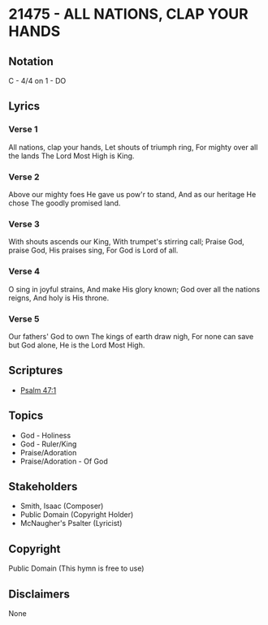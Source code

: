 # 21475 - ALL NATIONS, CLAP YOUR HANDS

## Notation

C - 4/4 on 1 - DO

## Lyrics

### Verse 1

All nations, clap your hands, Let shouts of triumph ring, For mighty over all the lands The Lord Most High is King.


### Verse 2

Above our mighty foes He gave us pow'r to stand, And as our heritage He chose The goodly promised land.

### Verse 3

With shouts ascends our King, With trumpet's stirring call; Praise God, praise God, His praises sing, For God is Lord of all.

### Verse 4

O sing in joyful strains, And make His glory known; God over all the nations reigns, And holy is His throne.

### Verse 5

Our fathers' God to own The kings of earth draw nigh, For none can save but God alone, He is the Lord Most High.


## Scriptures

- [Psalm 47:1](https://www.biblegateway.com/passage/?search=Psalm%2047%3A1)

## Topics

- God - Holiness
- God - Ruler/King
- Praise/Adoration
- Praise/Adoration - Of God

## Stakeholders

- Smith, Isaac (Composer)
- Public Domain (Copyright Holder)
- McNaugher's Psalter (Lyricist)

## Copyright

Public Domain
(This hymn is free to use)

## Disclaimers

None

